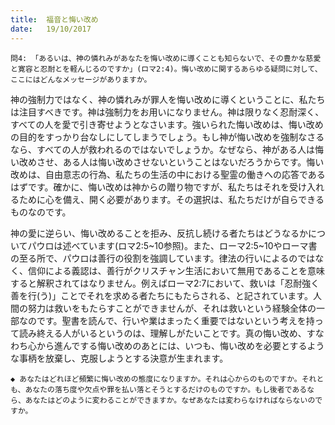 ```yaml
---
title:  福音と悔い改め
date:   19/10/2017
---
```


`問4: 「あるいは、神の憐れみがあなたを悔い改めに導くことも知らないで、その豊かな慈愛と寛容と忍耐とを軽んじるのですか」(ロマ2:4)。悔い改めに関するあらゆる疑問に対して、ここにはどんなメッセージがありますか。`

神の強制力ではなく、神の憐れみが罪人を悔い改めに導くということに、私たちは注目すべきです。神は強制力をお用いになりません。神は限りなく忍耐深く、すべての人を愛で引き寄せようとなさいます。強いられた悔い改めは、悔い改めの目的をすっかり台なしにしてしまうでしょう。もし神が悔い改めを強制なさるなら、すべての人が救われるのではないでしょうか。なぜなら、神がある人は悔い改めさせ、ある人は悔い改めさせないということはないだろうからです。悔い改めは、自由意志の行為、私たちの生活の中における聖霊の働きへの応答であるはずです。確かに、悔い改めは神からの贈り物ですが、私たちはそれを受け入れるために心を備え、開く必要があります。その選択は、私たちだけが自らできるものなのです。

神の愛に逆らい、悔い改めることを拒み、反抗し続ける者たちはどうなるかについてパウロは述べています(ロマ2:5~10参照)。また、ローマ2:5~10やローマ書の至る所で、パウロは善行の役割を強調しています。律法の行いによるのではなく、信仰による義認は、善行がクリスチャン生活において無用であることを意味すると解釈されてはなりません。例えばローマ2:7において、救いは「忍耐強く善を行(う)」ことでそれを求める者たちにもたらされる、と記されています。人間の努力は救いをもたらすことができませんが、それは救いという経験全体の一部なのです。聖書を読んで、行いや業はまったく重要ではないという考えを持って読み終える人がいるというのは、理解しがたいことです。真の悔い改め、すなわち心から進んでする悔い改めのあとには、いつも、悔い改めを必要とするような事柄を放棄し、克服しようとする決意が生まれます。

`◆ あなたはどれほど頻繁に悔い改めの態度になりますか。それは心からのものですか。それとも、あなたの落ち度や欠点や罪を払い落とそうとするだけのものですか。もし後者であるなら、あなたはどのように変わることができますか。なぜあなたは変わらなければならないのですか。`
